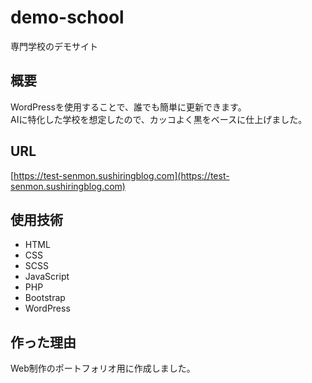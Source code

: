 # demo-school
専門学校のデモサイト

## 概要
WordPressを使用することで、誰でも簡単に更新できます。  
AIに特化した学校を想定したので、カッコよく黒をベースに仕上げました。

## URL
[https://test-senmon.sushiringblog.com](https://test-senmon.sushiringblog.com)

## 使用技術
- HTML
- CSS
- SCSS
- JavaScript
- PHP
- Bootstrap
- WordPress

## 作った理由
Web制作のポートフォリオ用に作成しました。
